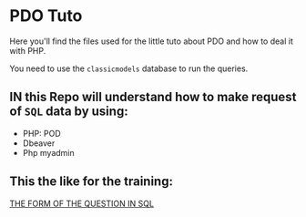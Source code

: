 # PDO Tuto

Here you'll find the files used for the little tuto about PDO and how to deal it with PHP. 

You need to use the `classicmodels` database to run the queries. 

## IN this Repo will understand how to make request of `SQL` data by using:
* PHP: POD 
* Dbeaver
* Php myadmin

## This the like for the training:
[THE FORM OF THE QUESTION IN SQL](https://docs.google.com/forms/d/e/1FAIpQLSdnDx3ktIOnfmQRC5DdZhk2F49w3h1TYrq9lMBkhdgxjZcHKg/viewform)